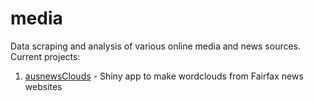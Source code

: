 # media

Data scraping and analysis of various online media and news sources. Current projects:

1. [ausnewsClouds](https://github.com/neilfws/media/tree/master/ausnews/code/R) - Shiny app to make wordclouds from Fairfax news websites
